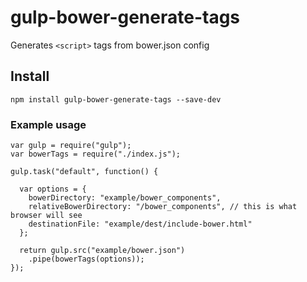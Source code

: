 # gulp-bower-generate-tags

Generates `<script>` tags from bower.json config


## Install
`npm install gulp-bower-generate-tags --save-dev`


### Example usage

```
var gulp = require("gulp");
var bowerTags = require("./index.js");

gulp.task("default", function() {

  var options = {
    bowerDirectory: "example/bower_components",
    relativeBowerDirectory: "/bower_components", // this is what browser will see
    destinationFile: "example/dest/include-bower.html"
  };

  return gulp.src("example/bower.json")
    .pipe(bowerTags(options));
});
```